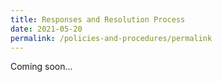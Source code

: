 ```yaml
---
title: Responses and Resolution Process
date: 2021-05-20
permalink: /policies-and-procedures/permalink
---
```

Coming soon...